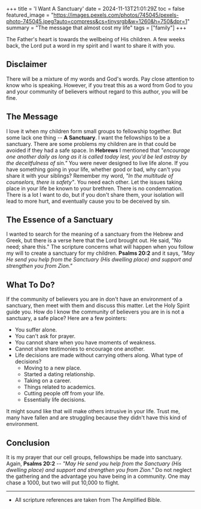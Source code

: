 +++
title = 'I Want A Sanctuary'
date = 2024-11-13T21:01:29Z
toc = false
featured_image = "https://images.pexels.com/photos/745045/pexels-photo-745045.jpeg?auto=compress&cs=tinysrgb&w=1260&h=750&dpr=1"
summary = "The message that almost cost my life"
tags = ["family"]
+++

The Father's heart is towards the wellbeing of His children. A few weeks back,
the Lord put a word in my spirit and I want to share it with you.

## Disclaimer

There will be a mixture of my words and God's words. Pay close attention to know
who is speaking. However, if you treat this as a word from God to you and your
community of believers without regard to this author, you will be fine.

## The Message

I love it when my children form small groups to fellowship together. But some
lack one thing -- **A Sanctuary**. I want the fellowships to be a sanctuary.
There are some problems my children are in that could be avoided if they had
a safe space. In **Hebrews** I mentioned that *"encourage one another daily as
long as it is called today lest, you'd be led astray by the deceitfulness of sin."*
You were never designed to live life alone. If you have something going in your life,
whether good or bad, why can't you share it with your siblings? Remember my word,
*"In the multitude of counselors, there is safety"*. You need each other. Let the
issues taking place in your life be known to your brethren. There is no condemnation.
There is a lot I want to do, but if you don't share them, your isolation will lead
to more hurt, and eventually cause you to be deceived by sin.

## The Essence of a Sanctuary

I wanted to search for the meaning of a sanctuary from the Hebrew and Greek, but
there is a verse here that the Lord brought out. He said, "No need; share this."
The scripture concerns what will happen when you follow my will to create a sanctuary
for my children. **Psalms 20:2** and it says, *"May He send you help from the Sanctuary
(His dwelling place) and support and strengthen you from Zion."*

## What To Do?

If the community of believers you are in don't have an environment of a sanctuary,
then meet with them and discuss this matter. Let the Holy Spirit guide you. How do
I know the community of believers you are in is not a sanctuary, a safe place? Here
are a few pointers:

- You suffer alone.
- You can't ask for prayer.
- You cannot share when you have moments of weakness.
- Cannot share testimonies to encourage one another.
- Life decisions are made without carrying others along. What type of decisions?
  - Moving to a new place.
  - Started a dating relationship.
  - Taking on a career.
  - Things related to academics.
  - Cutting people off from your life.
  - Essentially life decisions.

It might sound like that will make others intrusive in your life. Trust me, many
have fallen and are struggling because they didn't have this kind of environment.

## Conclusion

It is my prayer that our cell groups, fellowships be made into sanctuary. Again,
**Psalms 20:2** -- *"May He send you help from the Sanctuary (His dwelling place)
and support and strengthen you from Zion."* Do not neglect the gathering and the
advantage you have being in a community. One may chase a 1000, but two will put
10,000 to flight.

---

- All scripture references are taken from The Amplified Bible.
